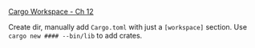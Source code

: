 
[Cargo Workspace - Ch 12](https://doc.rust-lang.org/book/ch14-03-cargo-workspaces.html)


Create dir, manually add `Cargo.toml` with just a `[workspace]` section.  Use `cargo new #### --bin/lib` to add crates.
